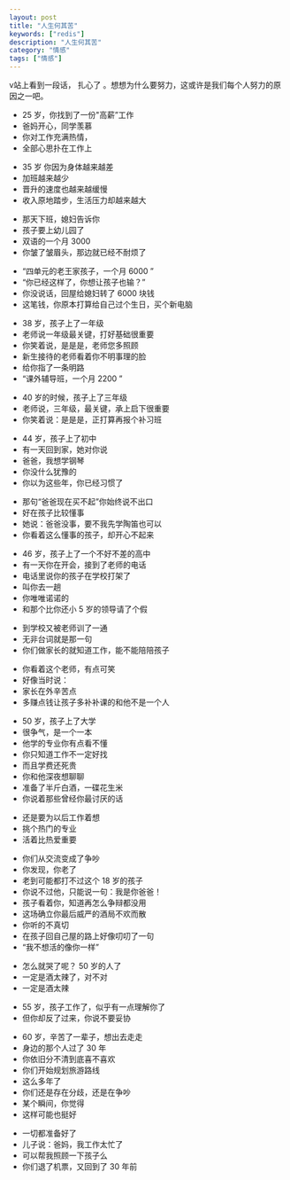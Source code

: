 ```yaml
---
layout: post
title: "人生何其苦"
keywords: ["redis"]
description: "人生何其苦"
category: "情感"
tags: ["情感"]
---
```

v站上看到一段话， 扎心了 。想想为什么要努力，这或许是我们每个人努力的原因之一吧。

> 
- 25 岁，你找到了一份"高薪”工作 
- 爸妈开心，同学羡慕 
- 你对工作充满热情， 
- 全部心思扑在工作上 

> 
- 35 岁 你因为身体越来越差 
- 加班越来越少 
- 晋升的速度也越来越缓慢 
- 收入原地踏步，生活压力却越来越大 

> 
- 那天下班，媳妇告诉你 
- 孩子要上幼儿园了 
- 双语的一个月 3000 
- 你皱了皱眉头，那边就已经不耐烦了 

> 
- “四单元的老王家孩子，一个月 6000 ” 
- “你已经这样了，你想让孩子也输？” 
- 你没说话，回屋给媳妇转了 6000 块钱 
- 这笔钱，你原本打算给自己过个生日，买个新电脑 

> 
- 38 岁，孩子上了一年级 
- 老师说一年级最关键，打好基础很重要 
- 你笑着说，是是是，老师您多照顾 
- 新生接待的老师看着你不明事理的脸 
- 给你指了一条明路 
- “课外辅导班，一个月 2200 ” 

> 
- 40 岁的时候，孩子上了三年级 
- 老师说，三年级，最关键，承上启下很重要 
- 你笑着说：是是是，正打算再报个补习班 

> 
- 44 岁，孩子上了初中 
- 有一天回到家，她对你说 
- 爸爸，我想学钢琴 
- 你没什么犹豫的 
- 你以为这些年，你已经习惯了 

> 
- 那句“爸爸现在买不起”你始终说不出口 
- 好在孩子比较懂事 
- 她说：爸爸没事，要不我先学陶笛也可以 
- 你看着这么懂事的孩子，却开心不起来 

> 
- 46 岁，孩子上了一个不好不差的高中 
- 有一天你在开会，接到了老师的电话 
- 电话里说你的孩子在学校打架了 
- 叫你去一趟 
- 你唯唯诺诺的 
- 和那个比你还小 5 岁的领导请了个假 

> 
- 到学校又被老师训了一通 
- 无非台词就是那一句 
- 你们做家长的就知道工作，能不能陪陪孩子 

> 
- 你看着这个老师，有点可笑 
- 好像当时说： 
- 家长在外辛苦点 
- 多赚点钱让孩子多补补课的和他不是一个人 

> 
- 50 岁，孩子上了大学 
- 很争气，是一个一本 
- 他学的专业你有点看不懂 
- 你只知道工作不一定好找 
- 而且学费还死贵 
- 你和他深夜想聊聊 
- 准备了半斤白酒，一碟花生米 
- 你说着那些曾经你最讨厌的话 

> 
- 还是要为以后工作着想 
- 挑个热门的专业 
- 活着比热爱重要 

> 
- 你们从交流变成了争吵 
- 你发现，你老了 
- 老到可能都打不过这个 18 岁的孩子 
- 你说不过他，只能说一句：我是你爸爸！ 
- 孩子看着你，知道再怎么争辩都没用 
- 这场确立你最后威严的酒局不欢而散 
- 你听的不真切 
- 在孩子回自己屋的路上好像叨叨了一句 
- “我不想活的像你一样” 

> 
- 怎么就哭了呢？ 50 岁的人了 
- 一定是酒太辣了，对不对 
- 一定是酒太辣 

> 
- 55 岁，孩子工作了，似乎有一点理解你了 
- 但你却反了过来，你说不要妥协 

> 
- 60 岁，辛苦了一辈子，想出去走走 
- 身边的那个人过了 30 年 
- 你依旧分不清到底喜不喜欢 
- 你们开始规划旅游路线 
- 这么多年了 
- 你们还是存在分歧，还是在争吵 
- 某个瞬间，你觉得 
- 这样可能也挺好 

> 
- 一切都准备好了 
- 儿子说：爸妈，我工作太忙了 
- 可以帮我照顾一下孩子么 
- 你们退了机票，又回到了 30 年前